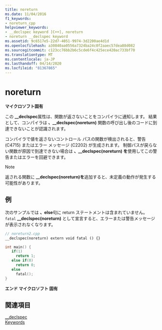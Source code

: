```yaml
---
title: noreturn
ms.date: 11/04/2016
f1_keywords:
- noreturn_cpp
helpviewer_keywords:
- __declspec keyword [C++], noreturn
- noreturn __declspec keyword
ms.assetid: 9c6517e5-22d7-4051-9974-3d2200ae4d1d
ms.openlocfilehash: a30840aa0556a7324ba24c0f2aaec57dea88d082
ms.sourcegitcommit: c123cc76bb2b6c5cde6f4c425ece420ac733bf70
ms.translationtype: MT
ms.contentlocale: ja-JP
ms.lasthandoff: 04/14/2020
ms.locfileid: "81367865"
---
```

# <a name="noreturn"></a>noreturn

**マイクロソフト固有**

この **__declspec**属性は、関数が返さないことをコンパイラに通知します。 結果として、コンパイラは **、__declspec(noreturn)** 関数の呼び出し後のコードに到達できないことが認識されます。

コンパイラで値を返さないコントロール パスの関数が検出されると、警告 (C4715) またはエラー メッセージ (C2202) が生成されます。 制御パスが戻らない関数が原因で到達できない場合は **、__declspec(noreturn) を**使用してこの警告またはエラーを回避できます。

> [!NOTE]
> 返される関数に **__declspec(noreturn)を**追加すると、未定義の動作が発生する可能性があります。

## <a name="example"></a>例

次のサンプルでは **、else**句に return ステートメントは含まれていません。  `fatal` **__declspec(noreturn)** として宣言すると、エラーまたは警告メッセージが表示されなくなります。

```cpp
// noreturn2.cpp
__declspec(noreturn) extern void fatal () {}

int main() {
   if(1)
     return 1;
   else if(0)
     return 0;
   else
     fatal();
}
```

**エンド マイクロソフト 固有**

## <a name="see-also"></a>関連項目

[__declspec](../cpp/declspec.md)<br/>
[Keywords](../cpp/keywords-cpp.md)
